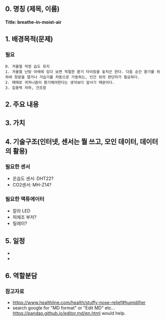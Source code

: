 

## 0. 명칭 (제목, 이름)
#### Title: breathe-in-moist-air

## 1. 배경목적(문제)
### 필요
    0. 겨울철 적정 습도 유지
    1. 겨울철 난방 아래에 있다 보면 적절한 환기 타이밍을 놓치곤 한다. 다음 순간 환기를 위하여 창문을 열거나 가습기를 자동으로 가동하는, 인간 외의 판단자가 필요하다.
    2. 때때로 귀차니즘이 환기해야한다는 생각보다 앞서기 때문이다.
    3. 집중력 저하, 건조함


## 2. 주요 내용

## 3. 가치

## 4. 기술구조(인터넷, 센서는 뭘 쓰고, 모인 데이터, 데이터의 활용)
### 필요한 센서
- 온습도 센서: DHT22?
- CO2센서: MH-Z14?

### 필요한 액튜에이터
- 칼라 LED
- 피에조 부저?
- 릴레이?

## 5. 일정
- 
- 

## 6. 역할분담


### 참고자료
* https://www.healthline.com/health/stuffy-nose-relief#humidifier
* search google for "MD format" or "Edit MD" etc...
https://pandao.github.io/editor.md/en.html would help.
